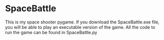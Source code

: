 # SpaceBattle
This is my space shooter pygame. If you download the SpaceBattle.exe file, you will be able to play an executable version of the game. 
All the code to run the game can be found in SpaceBattle.py 
